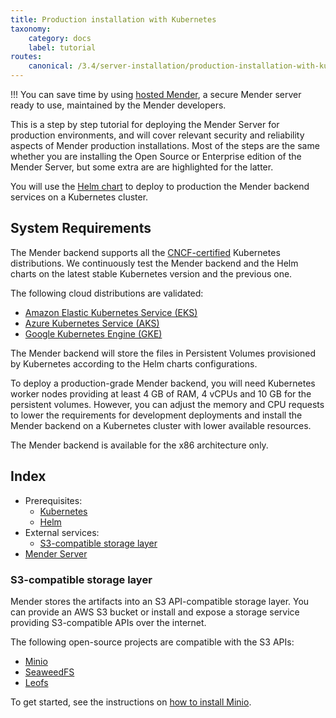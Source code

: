 ```yaml
---
title: Production installation with Kubernetes
taxonomy:
    category: docs
    label: tutorial
routes:
    canonical: /3.4/server-installation/production-installation-with-kubernetes
---
```


!!! You can save time by using [hosted Mender](https://hosted.mender.io?target=_blank), a secure Mender server ready to use, maintained by the Mender developers.

This is a step by step tutorial for deploying the Mender Server for production
environments, and will cover relevant security and reliability aspects of Mender
production installations.  Most of the steps are the same whether you are installing
the Open Source or Enterprise edition of the Mender Server, but some extra are
are highlighted for the latter.

You will use the [Helm chart](https://github.com/mendersoftware/mender-helm) to 
deploy to production the Mender backend services on a Kubernetes cluster.

## System Requirements

The Mender backend supports all the
[CNCF-certified](https://landscape.cncf.io/card-mode?category=certified-kubernetes-distribution,certified-kubernetes-hosted&grouping=category)
Kubernetes distributions. We continuously test the Mender backend and the Helm
charts on the latest stable Kubernetes version and the previous one.

The following cloud distributions are validated:

- [Amazon Elastic Kubernetes Service (EKS)](https://aws.amazon.com/eks/)
- [Azure Kubernetes Service (AKS)](https://azure.microsoft.com/en-au/services/kubernetes-service/)
- [Google Kubernetes Engine (GKE)](https://cloud.google.com/kubernetes-engine/)

The Mender backend will store the files in Persistent Volumes provisioned by Kubernetes
according to the Helm charts configurations.

To deploy a production-grade Mender backend, you will need Kubernetes worker nodes providing
at least 4 GB of RAM, 4 vCPUs and 10 GB for the persistent volumes. However, you can adjust
the memory and CPU requests to lower the requirements for development deployments and install
the Mender backend on a Kubernetes cluster with lower available resources.

The Mender backend is available for the x86 architecture only.

## Index

* Prerequisites:
  * [Kubernetes](../04.Production-installation-with-kubernetes/01.Kubernetes/docs.md)
  * [Helm](../04.Production-installation-with-kubernetes/01.Kubernetes/docs.md#installation-of-helm)
* External services:
  * [S3-compatible storage layer](#s3-compatible-storage-layer)
* [Mender Server](../04.Production-installation-with-kubernetes/03.Mender-server/docs.md)

### S3-compatible storage layer

Mender stores the artifacts into an S3 API-compatible storage layer. You can provide an AWS S3
bucket or install and expose a storage service providing S3-compatible APIs over the internet.

The following open-source projects are compatible with the S3 APIs:

* [Minio](https://github.com/chrislusf/seaweedfs)
* [SeaweedFS](https://github.com/chrislusf/seaweedfs)
* [Leofs](https://github.com/leo-project/leofs)

To get started, see the instructions on [how to install Minio](../04.Production-installation-with-kubernetes/02.Minio/docs.md).
